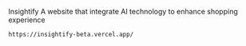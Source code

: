 Insightify
A website that integrate AI technology to enhance shopping experience

```
https://insightify-beta.vercel.app/
```
